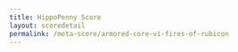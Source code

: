```yaml
---
title: HippoPenny Score
layout: scoredetail
permalink: /meta-score/armored-core-vi-fires-of-rubicon
---
```

